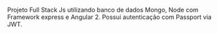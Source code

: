 Projeto Full Stack Js utilizando banco de dados Mongo, Node com Framework express e Angular 2. Possui autenticação com Passport via JWT.
